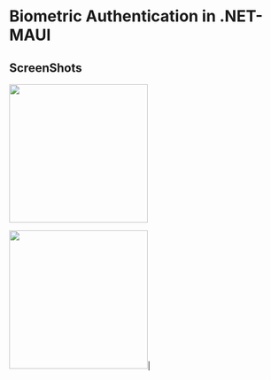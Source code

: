 # Biometric Authentication in .NET-MAUI

## ScreenShots

<img width="250" src="https://github.com/SyncfusionExamples/biometric-authentication-in-.NET-MAUI/tree/main/ScreenShots/Img001.jpeg"/> 

<img width="250" src="https://github.com/SyncfusionExamples/biometric-authentication-in-.NET-MAUI/tree/main/ScreenShots/Img002.jpeg"/>| 